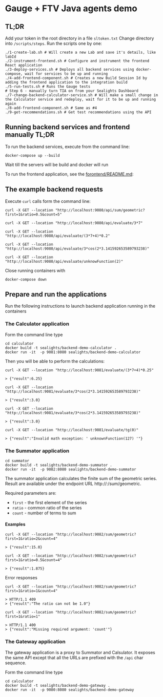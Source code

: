# Gauge + FTV Java agents demo

## TL;DR
Add your token in the root directory in a file `sltoken.txt`
Change directory into `/scripts/steps`.
Run the scripts one by one:
```shell
./1-create-lab.sh # Will create a new Lab and save it's details, like labId
./2-instrument-frontend.sh # Configure and instrument the frontend React application
./3-deploy-services.sh # Deploys all backend services using docker-compose, wait for services to be up and running
./4-add-frontend-component.sh # Creates a new Build Session Id by adding the frontend application to the integration build
./5-run-tests.sh # Runs the Gauge tests
# Step 6 - manually turn TIA on from your Sealights Dashboard
./7-change-backend-calculator-service.sh # Will make a small change in the Calculator service and redeploy, wait for it to be up and running again
./8-add-frontend-component.sh # Same as #4
./9-get-recommendations.sh # Get test recommendations using the API

```

## Running backend services and frontend manually TL;DR

To run the backend services, execute from the command line:

```shell
docker-compose up --build
```

Wait till the servers will be build and docker will run

To run the frontend application, see the [forontend/README.md](frontend/README.md):

## The example backend requests

Execute `curl` calls form the command line:

```shell
curl -X GET --location "http://localhost:9080/api/sum/geometric?first=1&ratio=0.5&count=5"

curl -X GET --location "http://localhost:9080/api/evaluate/3*7"
    
curl -X GET --location "http://localhost:9080/api/evaluate/(3*7+4)*0.2"
    
curl -X GET --location "http://localhost:9080/api/evaluate/3*cos(2*3.141592653589793238)"

curl -X GET --location "http://localhost:9080/api/evaluate/unknowFunction(2)"
```

Close running containers with

```shell
docker-compose down
```


## Prepare and run the applications

Run the following instructions to launch backend application running in the containers

### The Calculator application
Form the command line type

```shell
cd calculator
docker build -t sealights/backend-demo-calculator .
docker run -it  -p 9081:8080 sealights/backend-demo-calculator
```

Then you will be able to perform the calculations:

```shell
curl -X GET --location "http://localhost:9081/evaluate/(3*7+4)*0.25"

> {"result":6.25}
```

```shell
curl -X GET --location "http://localhost:9081/evaluate/3*cos(2*3.141592653589793238)"

> {"result":3.0}
```

```shell
curl -X GET --location "http://localhost:9081/evaluate/3*cos(2*3.141592653589793238)"

> {"result":3.0}
```

```shell
curl -X GET --location "http://localhost:9081/evaluate/tg(0)"

> {"result":"Invalid math exception: ' unknownFunction(127) '"}
```

### The Summator application

```shell
cd summator
docker build -t sealights/backend-demo-summator .
docker run -it  -p 9082:8080 sealights/backend-demo-summator
```

The summator application calculates the finite sum of the geometric series. Result are available under the endpoint URL http://<host>:<post>/sum/geometric.

Required parameters are:
- `first` - the first element of the series
- `ratio` - common ratio of the series
- `count` - number of terms to sum

#### Examples

```shell
curl -X GET --location "http://localhost:9082/sum/geometric?first=1&ratio=2&count=4"

> {"result":15.0}
```

```shell
curl -X GET --location "http://localhost:9082/sum/geometric?first=1&ratio=0.5&count=4"

> {"result":1.875}
```

Error responses

```shell
curl -X GET --location "http://localhost:9082/sum/geometric?first=1&ratio=1&count=4"

> HTTP/1.1 409
> {"result":"The ratio can not be 1.0"}
```

```shell
curl -X GET --location "http://localhost:9082/sum/geometric?first=1&ratio=1"

> HTTP/1.1 400
> {"result":"Missing required argument: 'count'"}
```

### The Gateway application

The gateway application is a proxy to Summator and Calsulator. It exposes the same API except that all the URLs are prefixed with the `/api` char sequence.

Form the command line type

```shell
cd calculator
docker build -t sealights/backend-demo-gateway .
docker run -it  -p 9080:8080 sealights/backend-demo-gateway
```

